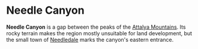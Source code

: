 # Needle Canyon

**Needle Canyon** is a gap between the peaks of the [Attalya Mountains](../attalya-mountains). Its rocky terrain makes the region mostly unsuitable for land development, but the small town of [Needledale](../../../../societies/esterfell-accord/needledale) marks the canyon's eastern entrance.
